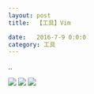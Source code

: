 ```yaml
---
layout: post
title:  【工具】Vim

date:   2016-7-9 0:0:0
category: 工具
---
```


..

![](http://s1r3itzmh.hd-bkt.clouddn.com/img/vim_1.png)
![](http://s1r3itzmh.hd-bkt.clouddn.com/img/vim_2.png)
![](http://s1r3itzmh.hd-bkt.clouddn.com/img/vim_3.png)


